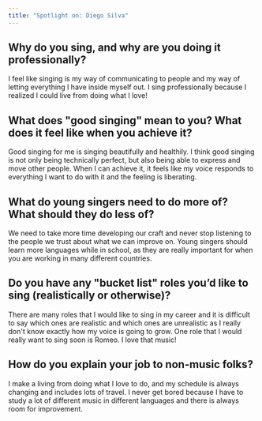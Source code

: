 ```yaml
---
title: "Spotlight on: Diego Silva"
---
```


## Why do you sing, and why are you doing it professionally?

I feel like singing is my way of communicating to people and my way of letting everything I have inside myself out. I sing professionally because I realized I could live from doing what I love!

## What does "good singing" mean to you? What does it feel like when you achieve it?

Good singing for me is singing beautifully and healthily. I think good singing is not only being technically perfect, but also being able to express and move other people. When I can achieve it, it feels like my voice responds to everything I want to do with it and the feeling is liberating.

## What do young singers need to do more of? What should they do less of?

We need to take more time developing our craft and never stop listening to the people we trust about what we can improve on. Young singers should learn more languages while in school, as they are really important for when you are working in many different countries.

## Do you have any "bucket list" roles you’d like to sing (realistically or otherwise)?

There are many roles that I would like to sing in my career and it is difficult to say which ones are realistic and which ones are unrealistic as I really don't know exactly how my voice is going to grow. One role that I would really want to sing soon is Romeo. I love that music!

## How do you explain your job to non-music folks?

I make a living from doing what I love to do, and my schedule is always changing and includes lots of travel. I never get bored because I have to study a lot of different music in different languages and there is always room for improvement.
